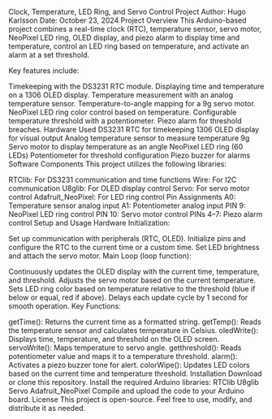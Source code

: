 Clock, Temperature, LED Ring, and Servo Control Project
Author: Hugo Karlsson
Date: October 23, 2024
Project Overview
This Arduino-based project combines a real-time clock (RTC), temperature sensor, servo motor, NeoPixel LED ring, OLED display, and piezo alarm to display time and temperature, control an LED ring based on temperature, and activate an alarm at a set threshold.

Key features include:

Timekeeping with the DS3231 RTC module.
Displaying time and temperature on a 1306 OLED display.
Temperature measurement with an analog temperature sensor.
Temperature-to-angle mapping for a 9g servo motor.
NeoPixel LED ring color control based on temperature.
Configurable temperature threshold with a potentiometer.
Piezo alarm for threshold breaches.
Hardware Used
DS3231 RTC for timekeeping
1306 OLED display for visual output
Analog temperature sensor to measure temperature
9g Servo motor to display temperature as an angle
NeoPixel LED ring (60 LEDs)
Potentiometer for threshold configuration
Piezo buzzer for alarms
Software Components
This project utilizes the following libraries:

RTClib: For DS3231 communication and time functions
Wire: For I2C communication
U8glib: For OLED display control
Servo: For servo motor control
Adafruit_NeoPixel: For LED ring control
Pin Assignments
A0: Temperature sensor analog input
A1: Potentiometer analog input
PIN 9: NeoPixel LED ring control
PIN 10: Servo motor control
PINs 4–7: Piezo alarm control
Setup and Usage
Hardware Initialization:

Set up communication with peripherals (RTC, OLED).
Initialize pins and configure the RTC to the current time or a custom time.
Set LED brightness and attach the servo motor.
Main Loop (loop function):

Continuously updates the OLED display with the current time, temperature, and threshold.
Adjusts the servo motor based on the current temperature.
Sets LED ring color based on temperature relative to the threshold (blue if below or equal, red if above).
Delays each update cycle by 1 second for smooth operation.
Key Functions:

getTime(): Returns the current time as a formatted string.
getTemp(): Reads the temperature sensor and calculates temperature in Celsius.
oledWrite(): Displays time, temperature, and threshold on the OLED screen.
servoWrite(): Maps temperature to servo angle.
getthreshold(): Reads potentiometer value and maps it to a temperature threshold.
alarm(): Activates a piezo buzzer tone for alert.
colorWipe(): Updates LED colors based on the current time and temperature threshold.
Installation
Download or clone this repository.
Install the required Arduino libraries:
RTClib
U8glib
Servo
Adafruit_NeoPixel
Compile and upload the code to your Arduino board.
License
This project is open-source. Feel free to use, modify, and distribute it as needed.

